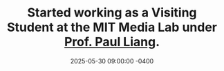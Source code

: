 ---
title: >-
    Started working as a <strong>Visiting Student at the MIT Media Lab</strong> under <a href="https://pliang279.github.io/" target="_blank" rel="noopener">Prof. Paul Liang</a>.<br/>
date: 2025-05-30 09:00:00 -0400
---
